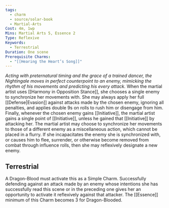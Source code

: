 ```yaml
---
tags:
  - charm
  - source/solar-book
  - Martial-Arts
Cost: 4m, 1wp
Mins: Martial Arts 5, Essence 2
Type: Reflexive
Keywords:
  - Terrestrial
Duration: One scene
Prerequisite Charms:
  - "[[Hearing the Heart’s Song]]"
---
```

*Acting with preternatural timing and the grace of a trained dancer, the Nightingale moves in perfect counterpoint to an enemy, mimicking the rhythm of his movements and predicting his every attack.*
When the martial artist uses [[Harmony in Opposition Stance]], she chooses a single enemy to synchronize her movements with. She may always apply her full [[Defense|Evasion]] against attacks made by the chosen enemy, ignoring all penalties, and applies double 9s on rolls to rush him or disengage from him. Finally, whenever the chosen enemy gains [[Initiative]], the martial artist gains a single point of [[Initiative]], unless he gained that [[Initiative]] by attacking her. The martial artist may choose to synchronize her movements to those of a different enemy as a miscellaneous action, which cannot be placed in a flurry. If she incapacitates the enemy she is synchronized with, or causes him to flee, surrender, or otherwise become removed from combat through influence rolls, then she may reflexively designate a new enemy. 
## Terrestrial
A Dragon-Blood must activate this as a Simple Charm. Successfully defending against an attack made by an enemy whose intentions she has successfully read this scene or in the preceding one gives her an opportunity to activate it reflexively against that attacker. The [[Essence]] minimum of this Charm becomes 3 for Dragon-Blooded.